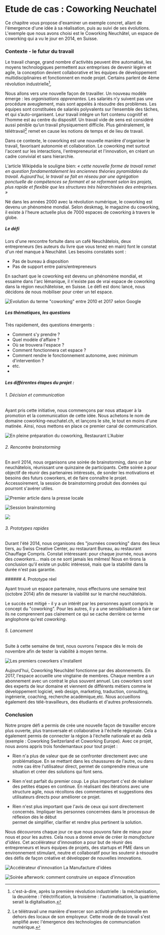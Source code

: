 # Etude de cas : Coworking Neuchatel

Ce chapitre vous propose d'examiner un exemple concret, allant de l'émergence d'une idée à sa réalisation, puis au suivi de ses évolutions. L'exemple que nous avons choisi est le Coworking Neuchâtel, un espace de coworking qui a vu le jour en 2014, en Suisse.

### Contexte - le futur du travail 

Le travail change, grand nombre d'activités peuvent être automatisé, les moyens technologiques permettent aux entreprises de devenir légère et agile, la conception devient collaborative et les équipes de développement multidisciplinaires et fonctionnent en mode projet. Certains parlent de 4ème révolution industrielle[^1], 

[^1]: c'est-à-dire, après la première révolution industrielle : la méchanisation, la deuxième : l'éléctrification, la troisième : l'automatisation, la quatrième serait la digitalisation. 

Nous allons vers une nouvelle façon de travailler. Un nouveau modèle émerge : les *organisations apprenantes*. Les salariés n’y suivent pas une procédure aveuglement, mais sont appelés à résoudre des problèmes. Les équipes sont constituées de salariés polyvalents sur l’ensemble des tâches, et qui s’auto-organisent. Leur travail intègre un fort contenu cognitif et l’homme est au centre du dispositif. Un travail vide de sens est considéré aussi pénible qu’un travail physiquement difficile. Plus généralement, le télétravail[^2] remet en cause les notions de temps et de lieu de travail. 

[^2]: Le télétravail une manière d'exercer son activité professionnelle en dehors des locaux de son employeur. Cette mode de de travail s'est amplifié avec l'émergence des technologies de communciation numérique. 

Dans ce contexte, le coworking est une nouvelle manière d'organiser le travail, favorisant autonomie et collaboration. Le coworking met surtout l'accent sur les interactions, l'entrepreneuriat et l'innovation, en créant un cadre convivial et sans hierarchie.

L’article Wikipédia le souligne bien: *« cette nouvelle forme de travail remet en question fondamentalement les anciennes théories pyramidales du travail. Aujourd’hui, le travail se fait en réseau par une agrégation ponctuelle de compétences se formant et se reformant selon les projets, plus rapide et flexible que les structures très hiérarchisées des entreprises. »* 

Né dans les années 2000 avec la révolution numérique, le coworking est devenu un phénomène mondial. Selon deskmag, le magazine du coworking, il existe à l'heure actuelle plus de 7000 espaces de coworking à travers le globe.

##### Le défi  

Lors d'une rencontre fortuite dans un café Neuchâtelois, deux entrepreneurs (les auteurs du livre que vous tenez en main) font le constat d'un réel manque à Neuchâtel. Les besoins constatés sont :

- Pas de bureau à disposition
- Pas de support entre pairs/entrepreneurs

En sachant que le coworking est devenu un phénomène mondial, et essaime dans l'arc lémanique, il n'existe pas de vrai espace de coworking dans la région neuchâteloise, en Suisse. Le défi est donc lancé, nous décidons de nous mobiliser pour créer un tel espace.

![Evolution du terme "coworking" entre 2010 et 2017 selon Google](../contents/img/tendance-coworking.png)


##### Les thèmatiques, les questions

Très rapidement, des questions émergents : 

- Comment s'y prendre ? 
- Quel modèle d'affaire ?
- Où se trouvera l'espace ? 
- Comment fonctionnera cet espace ? 
- Comment rendre le fonctionnement autonome, avec minimum d'intervention ? 
- etc.
- 
##### Les différentes étapes du projet :  

###### 1. Décision et communication

Ayant pris cette initiative, nous commençons par nous attaquer à la promotion et la communication de cette idée. Nous achetons le nom de domaine coworking-neuchatel.ch, et lançons le site, le tout en moins d'une matinée. Ainsi, nous mettons en place ce premier canal de communication.


![En pleine préparation du coworking, Restaurant L'Aubier](../contents/img/Fondateurs_coworking.png)



###### 2. Rencontre brainstorming

En avril 2014, nous organisons une soirée de brainstorming, dans un bar neuchâtelois, réunissant une quinzaine de participants. Cette soirée a pour objectif de réunir des partenaires intéressés, de sonder les motivations et besoins des futurs coworkers, et de faire connaître le projet. Accessoirement, la session de brainstorming produit des données qui pourront s'avérer utiles.


![Premier article dans la presse locale](../contents/img/Premier_article_coworking.png)

![Session brainstorming](../contents/img/coworking-brainstorm-notes.jpg)

![](../contents/img/cowork-brainstorm-session-2.jpg)

###### 3. Prototypes rapides

Durant l'été 2014, nous organisons des "journées coworking" dans des lieux tiers, au Swiss Creative Center, au restaurant Bureau, au restaurant Chauffage Compris. Constat intéressant: pour chaque journée, nous avons des *coworkers*... mais ce ne sont jamais les mêmes! Nous en tirons la conclusion qu'il existe un public intéressé, mais que la stabilité dans la durée n'est pas garantie.

###### 4. Prototype réel

Ayant trouvé un espace partenaire, nous effectuons une semaine test (octobre 2014) afin de mesurer la viabilité sur le marché neuchâtelois. 

Le succès est mitigé - il y a un intérêt par les personnes ayant compris le concept du "coworking". Pour les autres, il y a une sensibilisation à faire car ils ne comprennent pas clairement ce qui se cache derrière ce terme anglophone qu'est *coworking*.


###### 5. Lancement

Suite à cette semaine de test, nous ouvrons l'espace dès le mois de novembre afin de tester la viabilité à moyen terme. 

![Les premiers coworkers s'installent](../contents/img/cowork-sablons.jpg)


Aujourd'hui, Coworking Neuchâtel fonctionne par des abonnements. En 2017, l'espace accueille une vingtaine de membres. Chaque membre a un abonnement avec un contrat le plus souvent annuel. Les coworkers sont des experts de leur domaine et viennent de différents métiers comme le développement logiciel, web design, marketing, traduction, consulting, ingénierie, coaching, recherche académique,etc. Nous accueillons également des télé-travailleurs, des étudiants et d'autres professionnels. 



### Conclusion

Notre propre défi a permis de crée une nouvelle façon de travailler encore plus ouverte, plus transversale et collaborative à l'échelle régionale. Cela a également permis de connecter la région à l'échelle nationale et au delà (exemple : Coworking Switzerland et Coworking Europe). Avec ce projet, nous avons appris trois fondemantaux pour tout projet : 

- Rien n'a plus de valeur que de se confronter directement avec une problématique.  En se mettant dans les chaussures de l'autre, ou dans notre cas être l'utilisateur direct, permet de comprendre mieux une situation et créer des solutions qui font sens. 

- Rien n'est parfait du premier coup. Le plus important c'est de réaliser des petites étapes en continue. En réalisant des itérations avec une structure agile, nous récoltons des commentaires et suggestions des utilisateurs directs pour améliorer ce projet. 

- Rien n'est plus important que l'avis de ceux qui sont directement concernés. Impliquer les personnes concernées dans le processus de réflexion dès le début  
permet de simplifier, clarifier et rendre plus pertinent la solution.

Nous découvrons chaque jour ce que nous pouvons faire de mieux pour nous et pour les autres. Cela nous a donné envie de créer *la manufacture d'idées*. Cet accélérateur d'innovation a pour but de réunir des entrepreneurs et leurs équipes de projets, des startups et PME dans un environnement stimulant, neutre et collaboratif pour les soutenir à résoudre des défis de façon créative et développer de nouvelles innovations. 


![Accélérateur d'innovation La Manufacture d'idées](../contents/img/manufacture_didees.png)




![Soirée afterwork: comment construire un espace d’innovation](../contents/img/coworking-afterwork.jpg)



 


